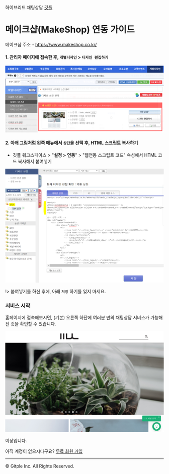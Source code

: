 하이브리드 채팅상담 [깃플](https://gitple.io)

# 메이크샵(MakeShop) 연동 가이드

메이크샵 주소 - https://www.makeshop.co.kr/

#### 1. 관리자 페이지에 접속한 후, `개별디자인` > `디자인 편집하기` 

![makeshop menu](./assets/images/makeshop-sdk/sdk_makeshop_menu.png)

#### 2. 아래 그림처럼 왼쪽 메뉴에서 `상단`을 선택 후, HTML 스크립트 복사하기

* 깃플 워크스페이스 > "**설정 > 연동**" > "웹연동 스크립트 코드" 속성에서 HTML 코드 복사해서 붙여넣기

![makeshop script file](./assets/images/makeshop-sdk/sdk_makeshop_script_file.png)

!> 붙여넣기를 하신 후에, 아래 `저장` 하기를 잊지 마세요.

### 서비스 시작

홈페이지에 접속해보시면, (기본) 오른쪽 하단에 여러분 만의 채팅상담 서비스가 가능해진 것을 확인할 수 있습니다.

![godo gitple pc](./assets/images/makeshop-sdk/sdk_makeshop_gitple_pc.png)

이상입니다.

아직 계정이 없으시다구요? [무료 회원 가입](https://workspace.gitple.io/#/register)

---


© Gitple Inc. All Rights Reserved.
